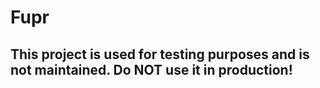 # Fupr

## This project is used for testing purposes and is not maintained. Do NOT use it in production!